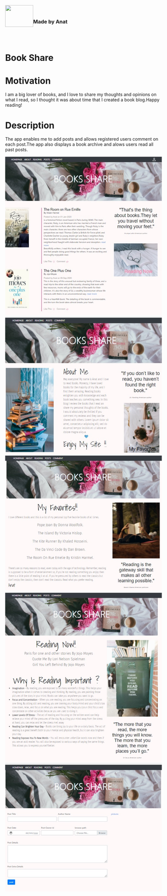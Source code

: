 <div id="container">
<div>
  <img style="display:inline;vertical-align:middle" src="https://img.icons8.com/office/80/000000/api.png"/ height="70" width=90 align="left">
  <div style="display:inline;line-height:20px;margin-left:8px"><h3>Made by Anat</h3></div>
</div>

 </div> 


<br>
<br>

# Book Share


  
# Motivation
  
I am a big lover of books, and I love to share my thoughts and opinions on what I read, so I thought it was about time that I created a book blog.Happy reading!
  
# Description

The app enables me to add posts and allows registered users comment on each post.The app also displays a book archive and alows users read all past posts.
  
![Image](main.jpg)
![Image](about.jpg)
![Image](favorites.jpg)
![Image](reading.jpg)
![Image](post.jpg)

